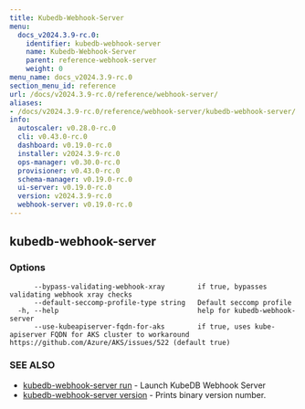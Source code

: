 ```yaml
---
title: Kubedb-Webhook-Server
menu:
  docs_v2024.3.9-rc.0:
    identifier: kubedb-webhook-server
    name: Kubedb-Webhook-Server
    parent: reference-webhook-server
    weight: 0
menu_name: docs_v2024.3.9-rc.0
section_menu_id: reference
url: /docs/v2024.3.9-rc.0/reference/webhook-server/
aliases:
- /docs/v2024.3.9-rc.0/reference/webhook-server/kubedb-webhook-server/
info:
  autoscaler: v0.28.0-rc.0
  cli: v0.43.0-rc.0
  dashboard: v0.19.0-rc.0
  installer: v2024.3.9-rc.0
  ops-manager: v0.30.0-rc.0
  provisioner: v0.43.0-rc.0
  schema-manager: v0.19.0-rc.0
  ui-server: v0.19.0-rc.0
  version: v2024.3.9-rc.0
  webhook-server: v0.19.0-rc.0
---
```


## kubedb-webhook-server



### Options

```
      --bypass-validating-webhook-xray        if true, bypasses validating webhook xray checks
      --default-seccomp-profile-type string   Default seccomp profile
  -h, --help                                  help for kubedb-webhook-server
      --use-kubeapiserver-fqdn-for-aks        if true, uses kube-apiserver FQDN for AKS cluster to workaround https://github.com/Azure/AKS/issues/522 (default true)
```

### SEE ALSO

* [kubedb-webhook-server run](/docs/v2024.3.9-rc.0/reference/webhook-server/kubedb-webhook-server_run)	 - Launch KubeDB Webhook Server
* [kubedb-webhook-server version](/docs/v2024.3.9-rc.0/reference/webhook-server/kubedb-webhook-server_version)	 - Prints binary version number.

